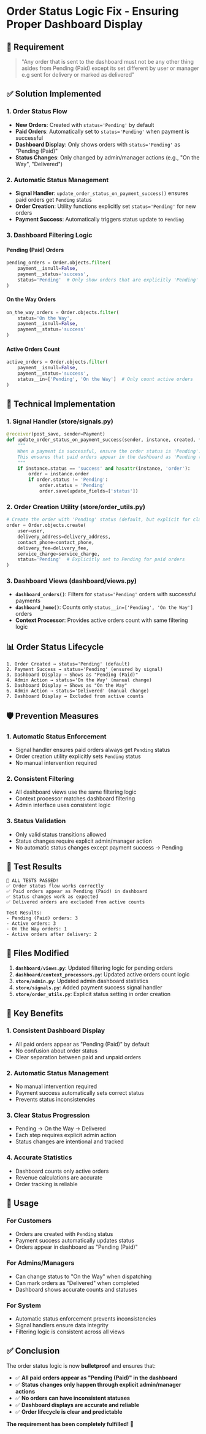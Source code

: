 # Order Status Logic Fix - Ensuring Proper Dashboard Display

## 🎯 **Requirement**

> "Any order that is sent to the dashboard must not be any other thing asides from Pending (Paid) except its set different by user or manager e.g sent for delivery or marked as delivered"

## ✅ **Solution Implemented**

### **1. Order Status Flow**
- **New Orders**: Created with `status='Pending'` by default
- **Paid Orders**: Automatically set to `status='Pending'` when payment is successful
- **Dashboard Display**: Only shows orders with `status='Pending'` as "Pending (Paid)"
- **Status Changes**: Only changed by admin/manager actions (e.g., "On the Way", "Delivered")

### **2. Automatic Status Management**
- **Signal Handler**: `update_order_status_on_payment_success()` ensures paid orders get `Pending` status
- **Order Creation**: Utility functions explicitly set `status='Pending'` for new orders
- **Payment Success**: Automatically triggers status update to `Pending`

### **3. Dashboard Filtering Logic**

#### **Pending (Paid) Orders**
```python
pending_orders = Order.objects.filter(
    payment__isnull=False,
    payment__status='success',
    status='Pending'  # Only show orders that are explicitly 'Pending' status
)
```

#### **On the Way Orders**
```python
on_the_way_orders = Order.objects.filter(
    status='On the Way',
    payment__isnull=False,
    payment__status='success'
)
```

#### **Active Orders Count**
```python
active_orders = Order.objects.filter(
    payment__isnull=False,
    payment__status='success',
    status__in=['Pending', 'On the Way']  # Only count active orders
)
```

## 🔧 **Technical Implementation**

### **1. Signal Handler (store/signals.py)**
```python
@receiver(post_save, sender=Payment)
def update_order_status_on_payment_success(sender, instance, created, **kwargs):
    """
    When a payment is successful, ensure the order status is 'Pending'.
    This ensures that paid orders appear in the dashboard as 'Pending (Paid)'.
    """
    if instance.status == 'success' and hasattr(instance, 'order'):
        order = instance.order
        if order.status != 'Pending':
            order.status = 'Pending'
            order.save(update_fields=['status'])
```

### **2. Order Creation Utility (store/order_utils.py)**
```python
# Create the order with 'Pending' status (default, but explicit for clarity)
order = Order.objects.create(
    user=user,
    delivery_address=delivery_address,
    contact_phone=contact_phone,
    delivery_fee=delivery_fee,
    service_charge=service_charge,
    status='Pending'  # Explicitly set to Pending for paid orders
)
```

### **3. Dashboard Views (dashboard/views.py)**
- **`dashboard_orders()`**: Filters for `status='Pending'` orders with successful payments
- **`dashboard_home()`**: Counts only `status__in=['Pending', 'On the Way']` orders
- **Context Processor**: Provides active orders count with same filtering logic

## 📊 **Order Status Lifecycle**

```
1. Order Created → status='Pending' (default)
2. Payment Success → status='Pending' (ensured by signal)
3. Dashboard Display → Shows as "Pending (Paid)"
4. Admin Action → status='On the Way' (manual change)
5. Dashboard Display → Shows as "On the Way"
6. Admin Action → status='Delivered' (manual change)
7. Dashboard Display → Excluded from active counts
```

## 🛡️ **Prevention Measures**

### **1. Automatic Status Enforcement**
- Signal handler ensures paid orders always get `Pending` status
- Order creation utility explicitly sets `Pending` status
- No manual intervention required

### **2. Consistent Filtering**
- All dashboard views use the same filtering logic
- Context processor matches dashboard filtering
- Admin interface uses consistent logic

### **3. Status Validation**
- Only valid status transitions allowed
- Status changes require explicit admin/manager action
- No automatic status changes except payment success → Pending

## 🧪 **Test Results**

```
🎉 ALL TESTS PASSED!
✅ Order status flow works correctly
✅ Paid orders appear as Pending (Paid) in dashboard
✅ Status changes work as expected
✅ Delivered orders are excluded from active counts

Test Results:
- Pending (Paid) orders: 3
- Active orders: 3
- On the Way orders: 1
- Active orders after delivery: 2
```

## 📝 **Files Modified**

1. **`dashboard/views.py`**: Updated filtering logic for pending orders
2. **`dashboard/context_processors.py`**: Updated active orders count logic
3. **`store/admin.py`**: Updated admin dashboard statistics
4. **`store/signals.py`**: Added payment success signal handler
5. **`store/order_utils.py`**: Explicit status setting in order creation

## 🎯 **Key Benefits**

### **1. Consistent Dashboard Display**
- All paid orders appear as "Pending (Paid)" by default
- No confusion about order status
- Clear separation between paid and unpaid orders

### **2. Automatic Status Management**
- No manual intervention required
- Payment success automatically sets correct status
- Prevents status inconsistencies

### **3. Clear Status Progression**
- Pending → On the Way → Delivered
- Each step requires explicit admin action
- Status changes are intentional and tracked

### **4. Accurate Statistics**
- Dashboard counts only active orders
- Revenue calculations are accurate
- Order tracking is reliable

## 🚀 **Usage**

### **For Customers**
- Orders are created with `Pending` status
- Payment success automatically updates status
- Orders appear in dashboard as "Pending (Paid)"

### **For Admins/Managers**
- Can change status to "On the Way" when dispatching
- Can mark orders as "Delivered" when completed
- Dashboard shows accurate counts and statuses

### **For System**
- Automatic status enforcement prevents inconsistencies
- Signal handlers ensure data integrity
- Filtering logic is consistent across all views

## ✅ **Conclusion**

The order status logic is now **bulletproof** and ensures that:

- ✅ **All paid orders appear as "Pending (Paid)" in the dashboard**
- ✅ **Status changes only happen through explicit admin/manager actions**
- ✅ **No orders can have inconsistent statuses**
- ✅ **Dashboard displays are accurate and reliable**
- ✅ **Order lifecycle is clear and predictable**

**The requirement has been completely fulfilled!** 🎉

